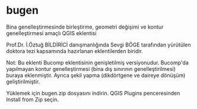 # bugen
Bina genelleştirmesinde birleştirme, geometri değişimi ve kontur genelleştirmesi amaçlı QGIS eklentisi

Prof.Dr. İ.Öztuğ BİLDİRİCİ danışmanlığında Sevgi BÖGE tarafından yürütülen doktora tezi kapsamında hazırlanan eklentilerden biridir.

Not: Bu eklenti Bucomp eklentisinin genişletilmiş versiyonudur. Bucomp'da yapılmayan kontur genelleştirmesi (bina dış sınırının
genelleştirilmesi) buraya eklenmiştir. Ayrıca şekil yapma (dikdörtgene ve daireye dönüşüm) geliştirilmiştir. 


Yüklemek için bugen.zip dosyasını indirin. QGIS Plugins penceresinden Install from Zip seçin. 
